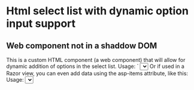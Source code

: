 # Html select list with dynamic option input support
## Web component not in a shaddow DOM
This is a custom HTML component (a web component) that will allow for dynamic addition of options in the select list. 
Usage: 
` <select is="sel-el" name="yourown" id="yourown" class="your class names" ></select> 
Or if used in a Razor view, you can even add data using the asp-items attribute, like this:
Usage: <select is="sel-el" name="yourown" id="yourown" class="your class names" asp-items="someobject"></select> 
